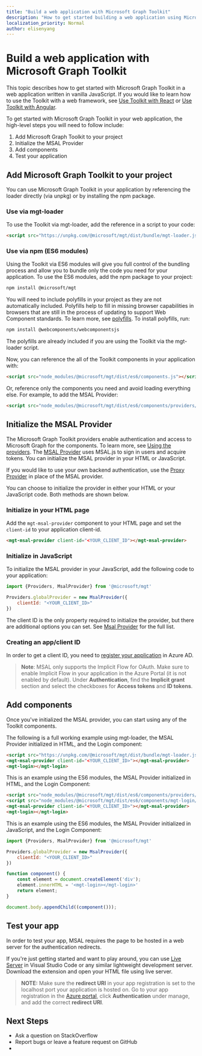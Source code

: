 ```yaml
---
title: "Build a web application with Microsoft Graph Toolkit"
description: "How to get started building a web application using Microsoft Graph Toolkit."
localization_priority: Normal
author: elisenyang
---
```


# Build a web application with Microsoft Graph Toolkit

This topic describes how to get started with Microsoft Graph Toolkit in a web application written in vanilla JavaScript. If you would like to learn how to use the Toolkit with a web framework, see [Use Toolkit with React](./use-toolkit-with-react.md) or [Use Toolkit with Angular](./use-toolkit-with-angular.md).

To get started with Microsoft Graph Toolkit in your web application, the high-level steps you will need to follow include:
1. Add Microsoft Graph Toolkit to your project
2. Initialize the MSAL Provider
3. Add components
4. Test your application

## Add Microsoft Graph Toolkit to your project
You can use Microsoft Graph Toolkit in your application by referencing the loader directly (via unpkg) or by installing the npm package.

### Use via mgt-loader
To use the Toolkit via mgt-loader, add the reference in a script to your code:

```html
<script src="https://unpkg.com/@microsoft/mgt/dist/bundle/mgt-loader.js"></script>
```

### Use via npm (ES6 modules)
Using the Toolkit via ES6 modules will give you full control of the bundling process and allow you to bundle only the code you need for your application. To use the ES6 modules, add the npm package to your project:

```bash
npm install @microsoft/mgt
```
You will need to include polyfills in your project as they are not automatically included. Polyfills help to fill in missing browser capabilities in browsers that are still in the process of updating to support Web Component standards. To learn more, see [polyfills](https://www.webcomponents.org/polyfills). To install polyfills, run:

```bash
npm install @webcomponents/webcomponentsjs
```

The polyfills are already included if you are using the Toolkit via the mgt-loader script.

Now, you can reference the all of the Toolkit components in your application with:

```html
<script src="node_modules/@microsoft/mgt/dist/es6/components.js"></script>
```
Or, reference only the components you need and avoid loading everything else. For example, to add the MSAL Provider:

```html
<script src="node_modules/@microsoft/mgt/dist/es6/components/providers/mgt-msal-provider.js"></script>
```

## Initialize the MSAL Provider
The Microsoft Graph Toolkit providers enable authentication and access to Microsoft Graph for the components. To learn more, see [Using the providers](../providers.md). The [MSAL Provider](../providers/msal.md) uses MSAL.js to sign in users and acquire tokens. You can initialize the MSAL provider in your HTML or JavaScript.

If you would like to use your own backend authentication, use the [Proxy Provider](../providers/proxy.md) in place of the MSAL provider.

You can choose to initialize the provider in either your HTML or your JavaScript code. Both methods are shown below.

### Initialize in your HTML page
Add the `mgt-msal-provider` component to your HTML page and set the `client-id` to your application client-id.

```html
<mgt-msal-provider client-id="<YOUR_CLIENT_ID"></mgt-msal-provider>
```
### Initialize in JavaScript
To initialize the MSAL provider in your JavaScript, add the following code to your application:

```js
import {Providers, MsalProvider} from '@microsoft/mgt'

Providers.globalProvider = new MsalProvider({
    clientId: "<YOUR_CLIENT_ID>"
})
```
The client ID is the only property required to initialize the provider, but there are additional options you can set. See [Msal Provider](../providers/msal.md) for the full list.

### Creating an app/client ID
In order to get a client ID, you need to [register your application](https://docs.microsoft.com/graph/auth-register-app-v2) in Azure AD. 
>**Note**: MSAL only supports the Implicit Flow for OAuth. Make sure to enable Implicit Flow in your application in the Azure Portal (it is not enabled by default). Under **Authentication**, find the **Implicit grant** section and select the checkboxes for **Access tokens** and **ID tokens**. 

## Add components
Once you've initialized the MSAL provider, you can start using any of the Toolkit components.

The following is a full working example using mgt-loader, the MSAL Provider initialized in HTML, and the Login component:

```html
<script src="https://unpkg.com/@microsoft/mgt/dist/bundle/mgt-loader.js"></script>
<mgt-msal-provider client-id="<YOUR_CLIENT_ID>"></mgt-msal-provider>
<mgt-login></mgt-login>
```

This is an example using the ES6 modules, the MSAL Provider initialized in HTML, and the Login Component:
```html
<script src="node_modules/@microsoft/mgt/dist/es6/components/providers/mgt-msal-provider.js"></script>
<script src="node_modules/@microsoft/mgt/dist/es6/components/mgt-login/mgt-login.js"></script>
<mgt-msal-provider client-id="<YOUR_CLIENT_ID>"></mgt-msal-provider>
<mgt-login></mgt-login>
```

This is an example using the ES6 modules, the MSAL Provider initialized in JavaScript, and the Login Component:

```js
import {Providers, MsalProvider} from '@microsoft/mgt'

Providers.globalProvider = new MsalProvider({
    clientId: "<YOUR_CLIENT_ID>"
})

function component() {
    const element = document.createElement('div');
    element.innerHTML = '<mgt-login></mgt-login>'
    return element;
}

document.body.appendChild((component()));
```

## Test your app

In order to test your app, MSAL requires the page to be hosted in a web server for the authentication redirects. 

If you're just getting started and want to play around, you can use [Live Server](https://marketplace.visualstudio.com/items?itemName=ritwickdey.LiveServer) in Visual Studio Code or any similar lightweight development server. Download the extension and open your HTML file using live server. 
> **NOTE:** Make sure the **redirect URI** in your app registration is set to the localhost port your application is hosted on. Go to your app registration in the [Azure portal](https://portal.azure.com), click **Authentication** under manage, and add the correct **redirect URI**.

## Next Steps
- Ask a question on StackOverflow
- Report bugs or leave a feature request on GitHub
- 
